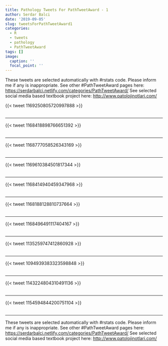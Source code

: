 ```yaml
---
title: Pathology Tweets For PathTweetAward - 1
author: Serdar Balci
date: '2019-09-05'
slug: tweetsForPathTweetAward1
categories:
  - R
  - tweets
  - pathology
  - PathTweetAward
tags: []
image:
  caption: ''
  focal_point: ''
---
```



These tweets are selected automatically with #rstats code. Please inform me if any is inappropriate.
See other #PathTweetAward pages here: https://serdarbalci.netlify.com/categories/PathTweetAward/ 
See selected social media based textbook project here: http://www.patolojinotlari.com/

{{< tweet 1169250805720997888 >}}
<br>
<br>
<hr>
{{< tweet 1168418898766651392 >}}
<br>
<br>
<hr>
{{< tweet 1168777058526343169 >}}
<br>
<br>
<hr>
{{< tweet 1169610384501817344 >}}
<br>
<br>
<hr>
{{< tweet 1168414940459347968 >}}
<br>
<br>
<hr>
{{< tweet 1168188128810737664 >}}
<br>
<br>
<hr>
{{< tweet 1168496491117404167 >}}
<br>
<br>
<hr>
{{< tweet 1135259747412860928 >}}
<br>
<br>
<hr>
{{< tweet 1094939383323598848 >}}
<br>
<br>
<hr>
{{< tweet 1143224804310491136 >}}
<br>
<br>
<hr>
{{< tweet 1154594844200751104 >}}
<br>
<br>
<hr>


These tweets are selected automatically with #rstats code. Please inform me if any is inappropriate.
See other #PathTweetAward pages here: https://serdarbalci.netlify.com/categories/PathTweetAward/ 
See selected social media based textbook project here: http://www.patolojinotlari.com/
